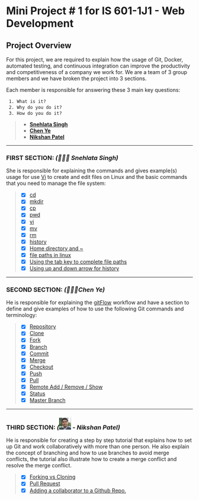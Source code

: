 # **Mini Project # 1 for IS 601-1J1 - Web Development** #

## **Project Overview**

For this project, we are required to explain how the usage of Git, Docker, automated testing, and continuous integration can improve the productivity and competitiveness of a company we work for. We are a team of 3 group members and we have broken the project into 3 sections. 

Each member is responsible for answering these 3 main key questions:

     1. What is it?
     2. Why do you do it?
     3. How do you do it?

> - [**Snehlata Singh**](/README.md#first-section--snehlata-singh)
> - [**Chen Ye**](/README.md#second-section-%EF%B8%8Fchen-ye)
> - [**Nikshan Patel**](/README.md#third-section-nikshan-patel)

---

### FIRST SECTION: *(👩🏽‍🦰 Snehlata Singh)* 
She is responsible for explaining the commands and gives example(s) usage for use  [Vi](https://en.wikipedia.org/wiki/Vi)  to create and edit files on Linux and the basic commands that you need to manage the file system:

>- [x] [cd](/command_cd.md)   
>- [x] [mkdir](/command_mkdir.md)
>- [x] [cp](/command_cp.md)
>- [x] [pwd](/command_pwd.md)
>- [x] [vi](/command_vi.md)
>- [x] [mv](/command_mv.md)
>- [x] [rm](/command_rm.md)
>- [x] [history](/command_history.md)
>- [x] [Home directory and ~](/command_homedir.md)
>- [x] [file paths in linux](/command_filepath.md)
>- [x] [Using the tab key to complete file paths](/command_tabkey.md)
>- [x] [Using up and down arrow for history](/command_updownarrow.md)
---
### SECOND SECTION: *(🙍🏻‍♂️Chen Ye)*  
He is responsible for explaining the [gitFlow](https://datasift.github.io/gitflow/IntroducingGitFlow.html)  workflow and have a section to define and give examples of how to use the following Git commands and terminology:

>- [x] [Repository](/repository.md)
>- [x] [Clone](/clone.md)
>- [x] [Fork](/fork.md)
>- [x] [Branch](/branch.md)
>- [x] [Commit](/commit.md)
>- [x] [Merge](/merge.md)
>- [x] [Checkout](/checkout.md)
>- [x] [Push](/push.md)
>- [x] [Pull](/pull.md)
>- [x] [Remote Add / Remove / Show](/remote.md)
>- [x] [Status](/status.md)
>- [x] [Master Branch](/master_branch.md)

---
### THIRD SECTION: *(<img src="/section-3/images/Nikshan.jpeg" width="32" height="32"/> - Nikshan Patel)*  
He is responsible for creating a step by step tutorial that explains how to set up Git and work collaboratively with more than one person. He also explain the concept of branching and how to use branches to avoid merge conflicts, the tutorial also illustrate how to create a merge conflict and resolve the merge conflict.

>- [x] [Forking vs Cloning](/section-3/fork-vs-clone.md)
>- [x] [Pull Request](/section-3/pull-request.md)
>- [x] [Adding a collaborator to a Github Repo.](/section-3/add_collaborators.md)
